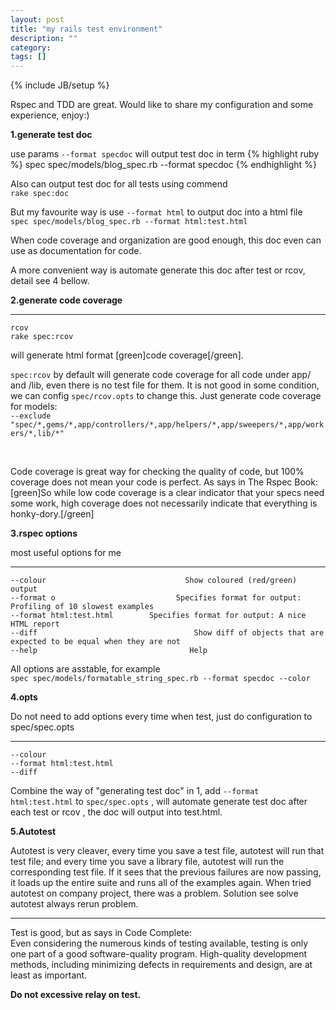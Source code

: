 ```yaml
---
layout: post
title: "my rails test environment"
description: ""
category: 
tags: []
---
```

{% include JB/setup %}


Rspec and TDD are great. 
Would like to share my configuration and some experience, enjoy:) 


**1.generate test doc**<br>

use params `--format specdoc` will output test doc in term 
{% highlight ruby %}
spec spec/models/blog_spec.rb --format specdoc
{% endhighlight %}


Also can output test doc for all tests using commend<br>
`rake spec:doc`

But my favourite way is use `--format html` to output doc into a html file<br>
`spec spec/models/blog_spec.rb --format html:test.html`

 

When code coverage and organization are good enough, this doc even can use as documentation for code. 

A more convenient way is automate generate this doc after test or rcov, detail see 4 bellow. 

**2.generate code coverage**<br>

----
    rcov 
    rake spec:rcov

will generate html format [green]code coverage[/green]. 

 

`spec:rcov` by default will generate code coverage for all code under app/ and /lib, even there is no test file for them. It is not good in some condition, we can config `spec/rcov.opts` to change this. 
Just generate code coverage for models: <br>
`--exclude "spec/*,gems/*,app/controllers/*,app/helpers/*,app/sweepers/*,app/workers/*,lib/*"`

<br>

Code coverage is great way for checking the quality of code, but 100% coverage does not mean your code is perfect. As says in The Rspec Book: 
[green]So while low code coverage is a clear indicator that your specs need some work, high coverage does not necessarily indicate that everything is honky-dory.[/green] 

**3.rspec options**<br>

most useful options for me 

----
    --colour                               Show coloured (red/green) output
    --format o                           Specifies format for output: Profiling of 10 slowest examples
    --format html:test.html        Specifies format for output: A nice HTML report
    --diff                                   Show diff of objects that are expected to be equal when they are not
    --help                                  Help


All options are asstable, for example<br>
`spec spec/models/formatable_string_spec.rb --format specdoc --color`


**4.opts**<br>

Do not need to add options every time when test, just do configuration to spec/spec.opts

----
    --colour                     
    --format html:test.html  
    --diff


Combine the way of "generating test doc" in  1, add `--format html:test.html` to `spec/spec.opts` , will automate generate test doc after each test or rcov , the doc will output into test.html. 

**5.Autotest**<br>

Autotest is very cleaver, every time you save a test file, autotest will run that test file; and every time you save a library file, autotest will run the corresponding test file. If it sees that the previous failures are now passing, it loads up the entire suite and runs all of the examples again. 
When tried autotest on company project, there was a problem. Solution see solve autotest always rerun problem. 

<hr>

Test is good, but as says in Code Complete: <br>
Even considering the numerous kinds of testing available, testing is only one part of a good software-quality program. High-quality development methods, including minimizing defects in requirements and design, are at least as important.

**Do not excessive relay on test.**